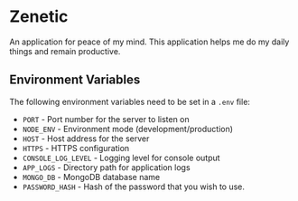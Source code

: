# Zenetic

An application for peace of my mind. This application helps me do my daily things and remain productive.

## Environment Variables

The following environment variables need to be set in a `.env` file:

- `PORT` - Port number for the server to listen on
- `NODE_ENV` - Environment mode (development/production)
- `HOST` - Host address for the server
- `HTTPS` - HTTPS configuration
- `CONSOLE_LOG_LEVEL` - Logging level for console output
- `APP_LOGS` - Directory path for application logs
- `MONGO_DB` - MongoDB database name
- `PASSWORD_HASH` - Hash of the password that you wish to use.
